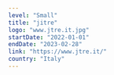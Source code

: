 ```yaml
---
level: "Small"
title: "jitre"
logo: "www.jtre.it.jpg"
startDate: "2022-01-01"
endDate: "2023-02-28"
link: "https://www.jtre.it/"
country: "Italy"
---
```

